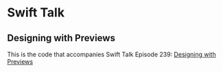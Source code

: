 # Swift Talk
## Designing with Previews

This is the code that accompanies Swift Talk Episode 239: [Designing with Previews](https://talk.objc.io/episodes/S01E239-designing-with-previews)
